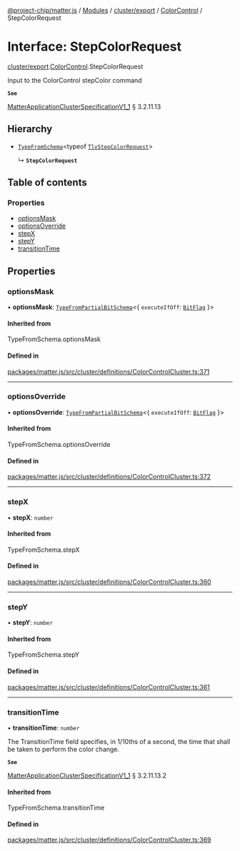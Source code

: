 [@project-chip/matter.js](../README.md) / [Modules](../modules.md) / [cluster/export](../modules/cluster_export.md) / [ColorControl](../modules/cluster_export.ColorControl.md) / StepColorRequest

# Interface: StepColorRequest

[cluster/export](../modules/cluster_export.md).[ColorControl](../modules/cluster_export.ColorControl.md).StepColorRequest

Input to the ColorControl stepColor command

**`See`**

[MatterApplicationClusterSpecificationV1_1](spec_export.MatterApplicationClusterSpecificationV1_1.md) § 3.2.11.13

## Hierarchy

- [`TypeFromSchema`](../modules/tlv_export.md#typefromschema)\<typeof [`TlvStepColorRequest`](../modules/cluster_export.ColorControl.md#tlvstepcolorrequest)\>

  ↳ **`StepColorRequest`**

## Table of contents

### Properties

- [optionsMask](cluster_export.ColorControl.StepColorRequest.md#optionsmask)
- [optionsOverride](cluster_export.ColorControl.StepColorRequest.md#optionsoverride)
- [stepX](cluster_export.ColorControl.StepColorRequest.md#stepx)
- [stepY](cluster_export.ColorControl.StepColorRequest.md#stepy)
- [transitionTime](cluster_export.ColorControl.StepColorRequest.md#transitiontime)

## Properties

### optionsMask

• **optionsMask**: [`TypeFromPartialBitSchema`](../modules/schema_export.md#typefrompartialbitschema)\<\{ `executeIfOff`: [`BitFlag`](../modules/schema_export.md#bitflag)  }\>

#### Inherited from

TypeFromSchema.optionsMask

#### Defined in

[packages/matter.js/src/cluster/definitions/ColorControlCluster.ts:371](https://github.com/project-chip/matter.js/blob/3adaded6/packages/matter.js/src/cluster/definitions/ColorControlCluster.ts#L371)

___

### optionsOverride

• **optionsOverride**: [`TypeFromPartialBitSchema`](../modules/schema_export.md#typefrompartialbitschema)\<\{ `executeIfOff`: [`BitFlag`](../modules/schema_export.md#bitflag)  }\>

#### Inherited from

TypeFromSchema.optionsOverride

#### Defined in

[packages/matter.js/src/cluster/definitions/ColorControlCluster.ts:372](https://github.com/project-chip/matter.js/blob/3adaded6/packages/matter.js/src/cluster/definitions/ColorControlCluster.ts#L372)

___

### stepX

• **stepX**: `number`

#### Inherited from

TypeFromSchema.stepX

#### Defined in

[packages/matter.js/src/cluster/definitions/ColorControlCluster.ts:360](https://github.com/project-chip/matter.js/blob/3adaded6/packages/matter.js/src/cluster/definitions/ColorControlCluster.ts#L360)

___

### stepY

• **stepY**: `number`

#### Inherited from

TypeFromSchema.stepY

#### Defined in

[packages/matter.js/src/cluster/definitions/ColorControlCluster.ts:361](https://github.com/project-chip/matter.js/blob/3adaded6/packages/matter.js/src/cluster/definitions/ColorControlCluster.ts#L361)

___

### transitionTime

• **transitionTime**: `number`

The TransitionTime field specifies, in 1/10ths of a second, the time that shall be taken to perform the
color change.

**`See`**

[MatterApplicationClusterSpecificationV1_1](spec_export.MatterApplicationClusterSpecificationV1_1.md) § 3.2.11.13.2

#### Inherited from

TypeFromSchema.transitionTime

#### Defined in

[packages/matter.js/src/cluster/definitions/ColorControlCluster.ts:369](https://github.com/project-chip/matter.js/blob/3adaded6/packages/matter.js/src/cluster/definitions/ColorControlCluster.ts#L369)
